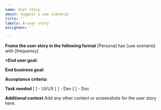 ```yaml
---
name: User story
about: Suggest a use scenario
title: ''
labels: A-user story
assignees: ''

---
```


**Frame the user story in the following format**
	[Persona]
	has [use scenario]
	with [frequency]

**=End user goal:**

**End business goal:**

**Acceptance criteria:**

**Task needed**
[ ] - UI/UX
[ ] - Dev
[ ] - Doc

**Additional context**
Add any other context or screenshots for the user story here.
